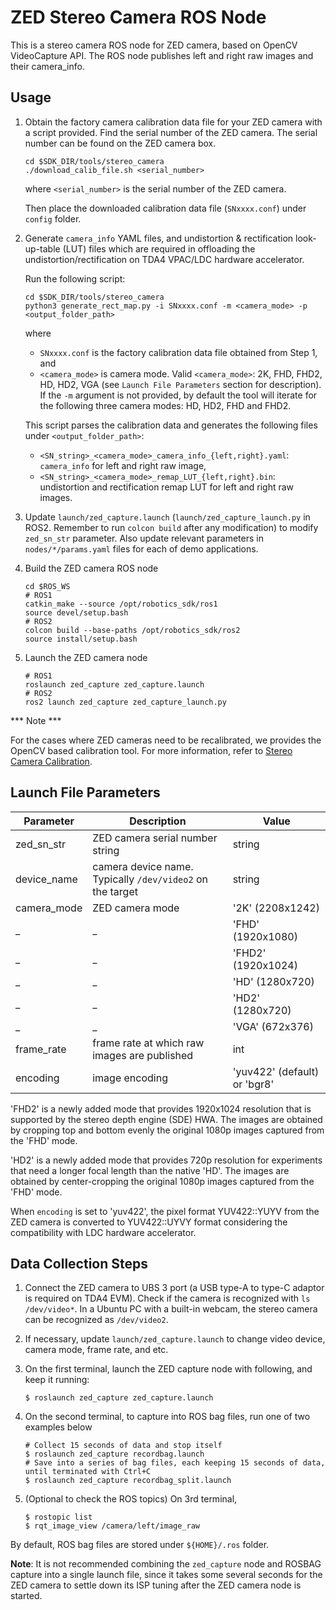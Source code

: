ZED Stereo Camera ROS Node
==========================
This is a stereo camera ROS node for ZED camera, based on OpenCV VideoCapture API. The ROS node publishes left and right raw images and their camera_info.

## Usage

1. Obtain the factory camera calibration data file for your ZED camera with a script provided. Find the serial number of the ZED camera. The serial number can be found on the ZED camera box.
    ```
    cd $SDK_DIR/tools/stereo_camera
    ./download_calib_file.sh <serial_number>
    ```
    where `<serial_number>` is the serial number of the ZED camera.

    Then place the downloaded calibration data file (`SNxxxx.conf`) under `config` folder.

2. Generate `camera_info` YAML files, and undistortion & rectification look-up-table (LUT) files which are required in offloading the undistortion/rectification on TDA4 VPAC/LDC hardware accelerator.

    Run the following script:
    ```
    cd $SDK_DIR/tools/stereo_camera
    python3 generate_rect_map.py -i SNxxxx.conf -m <camera_mode> -p <output_folder_path>
    ```
    where
    * `SNxxxx.conf` is the factory calibration data file obtained from Step 1, and
    * `<camera_mode>` is camera mode. Valid `<camera_mode>`: 2K, FHD, FHD2, HD, HD2, VGA (see ``Launch File Parameters`` section for description). If the `-m` argument is not provided, by default the tool will iterate for the following three camera modes: HD, HD2, FHD and FHD2.

    This script parses the calibration data and generates the following files under `<output_folder_path>`:

    * `<SN_string>_<camera_mode>_camera_info_{left,right}.yaml`: `camera_info` for left and right raw image,
    * `<SN_string>_<camera_mode>_remap_LUT_{left,right}.bin`: undistortion and rectification remap LUT for left and right raw images.

3. Update `launch/zed_capture.launch` (`launch/zed_capture_launch.py` in ROS2. Remember to run `colcon build` after any modification) to modify `zed_sn_str` parameter. Also update relevant parameters in `nodes/*/params.yaml` files for each of demo applications.

4. Build the ZED camera ROS node
    ```
    cd $ROS_WS
    # ROS1
    catkin_make --source /opt/robotics_sdk/ros1
    source devel/setup.bash
    # ROS2
    colcon build --base-paths /opt/robotics_sdk/ros2
    source install/setup.bash
    ```

5. Launch the ZED camera node
    ```
    # ROS1
    roslaunch zed_capture zed_capture.launch
    # ROS2
    ros2 launch zed_capture zed_capture_launch.py
    ```

*** Note ***

For the cases where ZED cameras need to be recalibrated, we provides the OpenCV based calibration tool. For more information, refer to [Stereo Camera Calibration](../../../tools/stereo_camera/calibration/README.md).

## Launch File Parameters

 Parameter     | Description                                                               | Value
---------------|---------------------------------------------------------------------------|-------------------------
 zed_sn_str    | ZED camera serial number string                                           | string
 device_name   | camera device name. Typically `/dev/video2` on the target                 | string
 camera_mode   | ZED camera mode                                                           | '2K' (2208x1242)
 _             | _                                                                         | 'FHD' (1920x1080)
 _             | _                                                                         | 'FHD2' (1920x1024)
 _             | _                                                                         | 'HD' (1280x720)
 _             | _                                                                         | 'HD2' (1280x720)
 _             | _                                                                         | 'VGA' (672x376)
 frame_rate    | frame rate at which raw images are published                              | int
 encoding      | image encoding                                                            | 'yuv422' (default) or 'bgr8'

'FHD2' is a newly added mode that provides 1920x1024 resolution that is supported by the stereo depth engine (SDE) HWA. The images are obtained by cropping top and bottom evenly the original 1080p images captured from the 'FHD' mode.

'HD2' is a newly added mode that provides 720p resolution for experiments that need a longer focal length than the native 'HD'. The images are obtained by center-cropping the original 1080p images captured from the 'FHD' mode.

When `encoding` is set to 'yuv422', the pixel format YUV422::YUYV from the ZED camera is converted to YUV422::UYVY format considering the compatibility with LDC hardware accelerator.

## Data Collection Steps

1. Connect the ZED camera to UBS 3 port (a USB type-A to type-C adaptor is required on TDA4 EVM). Check if the camera is recognized with `ls /dev/video*`. In a Ubuntu PC with a built-in webcam, the stereo camera can be recognized as `/dev/video2`.

2. If necessary, update `launch/zed_capture.launch` to change video device, camera mode, frame rate, and etc.

3. On the first terminal, launch the ZED capture node with following, and keep it running:
    ```
    $ roslaunch zed_capture zed_capture.launch
    ```

4. On the second terminal, to capture into ROS bag files, run one of two examples below

    ```
    # Collect 15 seconds of data and stop itself
    $ roslaunch zed_capture recordbag.launch
    # Save into a series of bag files, each keeping 15 seconds of data, until terminated with Ctrl+C
    $ roslaunch zed_capture recordbag_split.launch
    ```

5. (Optional to check the ROS topics) On 3rd terminal,
    ```
    $ rostopic list
    $ rqt_image_view /camera/left/image_raw
    ```

By default, ROS bag files are stored under `${HOME}/.ros` folder.

**Note**: It is not recommended combining the `zed_capture` node and ROSBAG capture into a single launch file, since it takes some several seconds for the ZED camera to settle down its ISP tuning after the ZED camera node is started.
